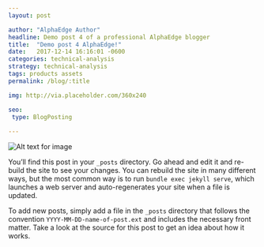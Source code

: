 ```yaml
---
layout: post

author: "AlphaEdge Author"
headline: Demo post 4 of a professional AlphaEdge blogger
title:  "Demo post 4 AlphaEdge!"
date:   2017-12-14 16:16:01 -0600
categories: technical-analysis
strategy: technical-analysis
tags: products assets
permalink: /blog/:title

img: http://via.placeholder.com/360x240

seo:
 type: BlogPosting
 
---
```



![Alt text for image](http://via.placeholder.com/1360x540 "Image Title Text 1")


You’ll find this post in your `_posts` directory. Go ahead and edit it and re-build the site to see your changes. You can rebuild the site in many different ways, but the most common way is to run `bundle exec jekyll serve`, which launches a web server and auto-regenerates your site when a file is updated.

To add new posts, simply add a file in the `_posts` directory that follows the convention `YYYY-MM-DD-name-of-post.ext` and includes the necessary front matter. Take a look at the source for this post to get an idea about how it works.